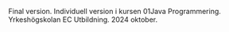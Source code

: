 Final version. Individuell version i kursen 01Java Programmering. Yrkeshögskolan EC Utbildning. 2024 oktober.
